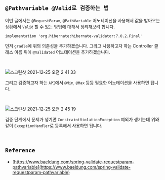 ## `@Pathvariable @Valid로 검증하는 법`

이번 글에서는 `@RequestParam`, `@PathVariable` 어노테이션을 사용해서 값을 받아오는 상황에서 `Valid` 할 수 있는 방법에 대해서 정리해보려 합니다.

```
implementation 'org.hibernate:hibernate-validator:7.0.2.Final'
```

먼저 `gradle`에 위의 의존성을 추가하겠습니다. 그리고 사용하고자 하는 Controller 클래스 이름 위에 `@Validated` 어노테이션을 추가하겠습니다.

<br>

![스크린샷 2021-12-25 오전 2 41 33](https://user-images.githubusercontent.com/45676906/147367416-5bb66283-eb20-496d-b8a8-7e59915d2790.png)

그리고 검증하고자 하는 `API`에서 `@Min`, `@Max` 등등 필요한 어노테이션을 사용하면 됩니다. 

<br>

![스크린샷 2021-12-25 오전 2 45 19](https://user-images.githubusercontent.com/45676906/147367503-1358c898-0488-43f8-8ab3-ce76ab5bb8de.png)

검증 단계에서 문제가 생기면 `ConstraintViolationException` 예외가 생기는데 위와 같이 `ExceptionHandler`로 등록해서 사용하면 됩니다. 

<br>

## `Reference`

- [https://www.baeldung.com/spring-validate-requestparam-pathvariable](https://www.baeldung.com/spring-validate-requestparam-pathvariable)